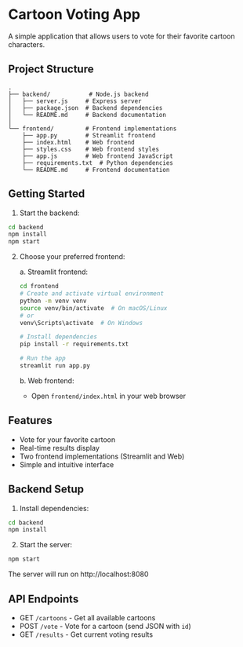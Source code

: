 # Cartoon Voting App

A simple application that allows users to vote for their favorite cartoon characters.

## Project Structure

```
.
├── backend/           # Node.js backend
│   ├── server.js     # Express server
│   ├── package.json  # Backend dependencies
│   └── README.md     # Backend documentation
│
└── frontend/         # Frontend implementations
    ├── app.py        # Streamlit frontend
    ├── index.html    # Web frontend
    ├── styles.css    # Web frontend styles
    ├── app.js        # Web frontend JavaScript
    ├── requirements.txt  # Python dependencies
    └── README.md     # Frontend documentation
```

## Getting Started

1. Start the backend:
```bash
cd backend
npm install
npm start
```

2. Choose your preferred frontend:

   a. Streamlit frontend:
   ```bash
   cd frontend
   # Create and activate virtual environment
   python -m venv venv
   source venv/bin/activate  # On macOS/Linux
   # or
   venv\Scripts\activate  # On Windows
   
   # Install dependencies
   pip install -r requirements.txt
   
   # Run the app
   streamlit run app.py
   ```

   b. Web frontend:
   - Open `frontend/index.html` in your web browser

## Features

- Vote for your favorite cartoon
- Real-time results display
- Two frontend implementations (Streamlit and Web)
- Simple and intuitive interface

## Backend Setup

1. Install dependencies:
```bash
cd backend
npm install
```

2. Start the server:
```bash
npm start
```

The server will run on http://localhost:8080

## API Endpoints

- GET `/cartoons` - Get all available cartoons
- POST `/vote` - Vote for a cartoon (send JSON with `id`)
- GET `/results` - Get current voting results